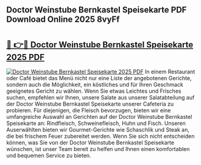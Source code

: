 ## Doctor Weinstube Bernkastel Speisekarte PDF Download Online 2025 8vyFf

# <h2><a href="http://gc8ewe4.nevu.top/?p=Doctor+Weinstube+Bernkastel+Speisekarte">🔗 👉🔴 Doctor Weinstube Bernkastel Speisekarte 2025 PDF</a></h2>

[![Doctor Weinstube Bernkastel Speisekarte 2025 PDF](https://i.imgur.com/dBaPXMq.png)](http://gc8ewe4.nevu.top/?p=Doctor+Weinstube+Bernkastel+Speisekarte)
In einem Restaurant oder Café bietet das Menü nicht nur eine Liste der angebotenen Gerichte, sondern auch die Möglichkeit, ein köstliches und für Ihren Geschmack geeignetes Gericht zu wählen. Wenn Sie etwas Leichtes und Frisches suchen, empfehlen wir Ihnen, unsere Salate aus unserer Salatabteilung auf der Doctor Weinstube Bernkastel Speisekarte unserer Cafeteria zu probieren. Für diejenigen, die Fleisch bevorzugen, bieten wir eine umfangreiche Auswahl an Gerichten auf der Doctor Weinstube Bernkastel Speisekarte an: Rindfleisch, Schweinefleisch, Huhn und Fisch. Unseren Auserwählten bieten wir Gourmet-Gerichte wie Schaschlik und Steak an, die bei frischem Feuer zubereitet werden. Wenn Sie sich nicht entscheiden können, was Sie von der Doctor Weinstube Bernkastel Speisekarte wünschen, ist unser Team bereit zu helfen und Ihnen einen komfortablen und bequemen Service zu bieten.

